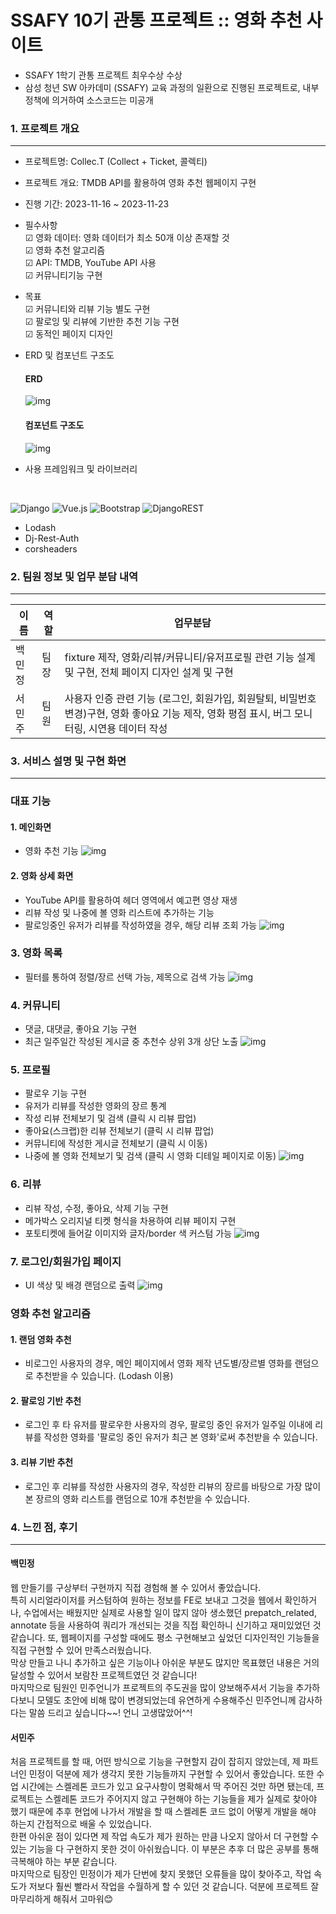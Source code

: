 # SSAFY 10기 관통 프로젝트 :: 영화 추천 사이트
* SSAFY 1학기 관통 프로젝트 최우수상 수상
* 삼성 청년 SW 아카데미 (SSAFY) 교육 과정의 일환으로 진행된 프로젝트로, 내부 정책에 의거하여 소스코드는 미공개

### 1. 프로젝트 개요
---
- 프로젝트명: Collec.T (Collect + Ticket, 콜렉티)
- 프로젝트 개요: TMDB API를 활용하여 영화 추천 웹페이지 구현
- 진행 기간: 2023-11-16 ~ 2023-11-23
- 필수사항<br>
  ☑ 영화 데이터: 영화 데이터가 최소 50개 이상 존재할 것<br>
  ☑ 영화 추천 알고리즘<br>
  ☑ API: TMDB, YouTube API 사용<br>
  ☑ 커뮤니티기능 구현<br>

- 목표<br>
  ☑ 커뮤니티와 리뷰 기능 별도 구현 <br>
  ☑ 팔로잉 및 리뷰에 기반한 추천 기능 구현 <br>
  ☑ 동적인 페이지 디자인 <br>

- ERD 및 컴포넌트 구조도
  #### ERD
  ![img](README.assets/관통프로젝트_ERD.png)
  #### 컴포넌트 구조도
  ![img](README.assets/관통프로젝트_컴포넌트구조도.png)

- 사용 프레임워크 및 라이브러리
<br>

  ![Django](https://img.shields.io/badge/django-%23092E20.svg?style=for-the-badge&logo=django&logoColor=white)
  ![Vue.js](https://img.shields.io/badge/vuejs-%2335495e.svg?style=for-the-badge&logo=vuedotjs&logoColor=%234FC08D)
  ![Bootstrap](https://img.shields.io/badge/bootstrap-%238511FA.svg?style=for-the-badge&logo=bootstrap&logoColor=white)
  ![DjangoREST](https://img.shields.io/badge/DJANGO-REST-ff1709?style=for-the-badge&logo=django&logoColor=white&color=ff1709&labelColor=gray)
  - Lodash
  - Dj-Rest-Auth
  - corsheaders


### 2. 팀원 정보 및 업무 분담 내역
---
|이름|역할|업무분담|
|------|---|---|
|백민정|팀장|fixture 제작, 영화/리뷰/커뮤니티/유저프로필 관련 기능 설계 및 구현, 전체 페이지 디자인 설계 및 구현|
|서민주|팀원|사용자 인증 관련 기능 (로그인, 회원가입, 회원탈퇴, 비밀번호 변경)구현, 영화 좋아요 기능 제작, 영화 평점 표시, 버그 모니터링, 시연용 데이터 작성|


### 3. 서비스 설명 및 구현 화면
---
### 대표 기능
#### 1. 메인화면
  - 영화 추천 기능
  ![img](README.assets/home.png)

#### 2. 영화 상세 화면
  - YouTube API를 활용하여 헤더 영역에서 예고편 영상 재생
  - 리뷰 작성 및 나중에 볼 영화 리스트에 추가하는 기능
  - 팔로잉중인 유저가 리뷰를 작성하였을 경우, 해당 리뷰 조회 가능
  ![img](README.assets/detail.png)

### 3. 영화 목록
  - 필터를 통하여 정렬/장르 선택 가능, 제목으로 검색 가능
  ![img](README.assets/movieList.png)

### 4. 커뮤니티
  - 댓글, 대댓글, 좋아요 기능 구현
  - 최근 일주일간 작성된 게시글 중 추천수 상위 3개 상단 노출
  ![img](README.assets/community.png)

### 5. 프로필
  - 팔로우 기능 구현
  - 유저가 리뷰를 작성한 영화의 장르 통계
  - 작성 리뷰 전체보기 및 검색 (클릭 시 리뷰 팝업)
  - 좋아요(스크랩)한 리뷰 전체보기 (클릭 시 리뷰 팝업)
  - 커뮤니티에 작성한 게시글 전체보기 (클릭 시 이동)
  - 나중에 볼 영화 전체보기 및 검색 (클릭 시 영화 디테일 페이지로 이동)
  ![img](README.assets/profile.png)

### 6. 리뷰
  - 리뷰 작성, 수정, 좋아요, 삭제 기능 구현 
  - 메가박스 오리지널 티켓 형식을 차용하여 리뷰 페이지 구현 
  - 포토티켓에 들어갈 이미지와 글자/border 색 커스텀 가능
  ![img](README.assets/review.png)

### 7. 로그인/회원가입 페이지
  - UI 색상 및 배경 랜덤으로 출력
  ![img](README.assets/signup.png)


### 영화 추천 알고리즘
  #### 1. 랜덤 영화 추천
  - 비로그인 사용자의 경우, 메인 페이지에서 영화 제작 년도별/장르별 영화를 랜덤으로 추천받을 수 있습니다. (Lodash 이용)
  #### 2. 팔로잉 기반 추천
  - 로그인 후 타 유저를 팔로우한 사용자의 경우, 팔로잉 중인 유저가 일주일 이내에 리뷰를 작성한 영화를 '팔로잉 중인 유저가 최근 본 영화'로써 추천받을 수 있습니다.
  #### 3. 리뷰 기반 추천
  - 로그인 후 리뷰를 작성한 사용자의 경우, 작성한 리뷰의 장르를 바탕으로 가장 많이 본 장르의 영화 리스트를 랜덤으로 10개 추천받을 수 있습니다.

### 4. 느낀 점, 후기
---
#### 백민정
웹 만들기를 구상부터 구현까지 직접 경험해 볼 수 있어서 좋았습니다.<br> 특히 시리얼라이저를 커스텀하여 원하는 정보를 FE로 보내고 그것을 웹에서 확인하거나, 수업에서는 배웠지만 실제로 사용할 일이 많지 않아 생소했던 prepatch_related, annotate 등을 사용하여 쿼리가 개선되는 것을 직접 확인하니 신기하고 재미있었던 것 같습니다. 또, 웹페이지를 구성할 때에도 평소 구현해보고 싶었던 디자인적인 기능들을 직접 구현할 수 있어 만족스러웠습니다.<br> 막상 만들고 나니 추가하고 싶은 기능이나 아쉬운 부분도 많지만 목표했던 내용은 거의 달성할 수 있어서 보람찬 프로젝트였던 것 같습니다! <br>
마지막으로 팀원인 민주언니가 프로젝트의 주도권을 많이 양보해주셔서 기능을 추가하다보니 모델도 초안에 비해 많이 변경되었는데 유연하게 수용해주신 민주언니께 감사하다는 말씀 드리고 싶습니다~~! 언니 고생많았어^^!

#### 서민주
처음 프로젝트를 할 때, 어떤 방식으로 기능을 구현할지 감이 잡히지 않았는데, 제 파트너인 민정이 덕분에 제가 생각지 못한 기능들까지 구현할 수 있어서 좋았습니다. 또한 수업 시간에는 스켈레톤 코드가 있고 요구사항이 명확해서 딱 주어진 것만 하면 됐는데, 프로젝트는 스켈레톤 코드가 주어지지 않고 구현해야 하는 기능들을 제가 실제로 찾아야 했기 때문에 추후 현업에 나가서 개발을 할 때 스켈레톤 코드 없이 어떻게 개발을 해야 하는지 간접적으로 배울 수 있었습니다.<br>한편 아쉬운 점이 있다면 제 작업 속도가 제가 원하는 만큼 나오지 않아서 더 구현할 수 있는 기능을 다 구현하지 못한 것이 아쉬웠습니다. 이 부분은 추후 더 많은 공부를 통해 극복해야 하는 부분 같습니다. <br> 마지막으로 팀장인 민정이가 제가 단번에 찾지 못했던 오류들을 많이 찾아주고, 작업 속도가 저보다 훨씬 빨라서 작업을 수월하게 할 수 있던 것 같습니다. 덕분에 프로젝트 잘 마무리하게 해줘서 고마워😊